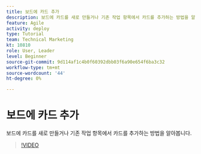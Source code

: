 ```yaml
---
title: 보드에 카드 추가
description: 보드에 카드를 새로 만들거나 기존 작업 항목에서 카드를 추가하는 방법을 알아봅니다.
feature: Agile
activity: deploy
type: Tutorial
team: Technical Marketing
kt: 10810
role: User, Leader
level: Beginner
source-git-commit: 9d114af1c4b0f60392dbb03f6a90e654f6ba3c32
workflow-type: tm+mt
source-wordcount: '44'
ht-degree: 0%

---
```


# 보드에 카드 추가

보드에 카드를 새로 만들거나 기존 작업 항목에서 카드를 추가하는 방법을 알아봅니다.

>[!VIDEO](https://video.tv.adobe.com/v/346617)
